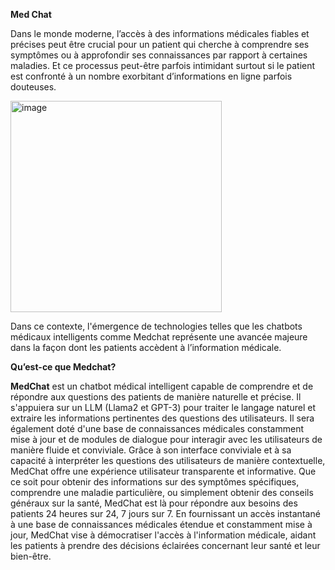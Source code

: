 **Med Chat**


Dans le monde moderne, l’accès à des informations médicales fiables et précises peut être crucial pour un patient qui cherche à comprendre ses symptômes ou à approfondir ses connaissances par rapport à certaines maladies. Et ce processus peut-être parfois intimidant surtout si le patient est confronté à un nombre exorbitant d’informations en ligne parfois douteuses.

<img width="338" alt="image" src="https://github.com/zahraKane/medchat/assets/122400488/219db087-f893-4a59-a831-8251d613bf6f">


Dans ce contexte, l'émergence de technologies telles que les chatbots médicaux intelligents comme Medchat représente une avancée majeure dans la façon dont les patients accèdent à l’information médicale.

**Qu’est-ce que Medchat?**

**MedChat** est un chatbot médical intelligent capable de comprendre et de répondre aux questions des patients de manière naturelle et précise. Il s'appuiera sur un LLM (Llama2 et GPT-3) pour traiter le langage naturel et extraire les informations pertinentes des questions des utilisateurs. Il sera également doté d'une base de connaissances médicales constamment mise à jour et de modules de dialogue pour interagir avec les utilisateurs de manière fluide et conviviale.
Grâce à son interface conviviale et à sa capacité à interpréter les questions des utilisateurs de manière contextuelle, MedChat offre une expérience utilisateur transparente et informative. Que ce soit pour obtenir des informations sur des symptômes spécifiques, comprendre une maladie particulière, ou simplement obtenir des conseils généraux sur la santé, MedChat est là pour répondre aux besoins des patients 24 heures sur 24, 7 jours sur 7.
En fournissant un accès instantané à une base de connaissances médicales étendue et constamment mise à jour, MedChat vise à démocratiser l'accès à l'information médicale, aidant les patients à prendre des décisions éclairées concernant leur santé et leur bien-être.

